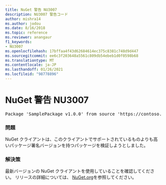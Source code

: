 ```yaml
---
title: NuGet 警告 NU3007
description: NU3007 警告コード
author: mishra14
ms.author: jodou
ms.date: 8/16/2018
ms.topic: reference
ms.reviewer: anangaur
f1_keywords:
- NU3007
ms.openlocfilehash: 17bffaa4f43d62684614ec375c8381c748d9d447
ms.sourcegitcommit: ee6c3f203648a5561c809db54ebeb1d0f0598b68
ms.translationtype: MT
ms.contentlocale: ja-JP
ms.lasthandoff: 01/26/2021
ms.locfileid: "98778896"
---
```

# <a name="nuget-warning-nu3007"></a>NuGet 警告 NU3007

<pre>Package 'SamplePackage v1.0.0' from source 'https://contoso.com/index.json': The package signature format version is not supported. Updating your client may solve this problem.</pre>

### <a name="issue"></a>問題

NuGet クライアントは、このクライアントでサポートされているものよりも高いパッケージ署名バージョンを持つパッケージを検証しようとしました。


### <a name="solution"></a>解決策

最新バージョンの NuGet クライアントを使用していることを確認してください。 リリースの詳細については、 [NuGet.org](https://www.nuget.org/downloads)を参照してください。


